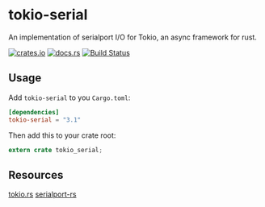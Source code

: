 # tokio-serial

An implementation of  serialport I/O for Tokio, an async framework for rust.

[![crates.io](http://meritbadge.herokuapp.com/tokio-serial)](https://crates.io/crates/tokio-serial)
[![docs.rs](https://docs.rs/tokio-serial/badge.svg)](https://docs.rs/tokio-serial)
[![Build Status](https://travis-ci.org/berkowski/tokio-serial.svg?branch=master)](https://travis-ci.org/berkowski/tokio-serial)


## Usage

Add `tokio-serial` to you `Cargo.toml`:

```toml
[dependencies]
tokio-serial = "3.1"
```

Then add this to your crate root:

```rust
extern crate tokio_serial;
```

## Resources

[tokio.rs](https://tokio.rs)
[serialport-rs](https://gitlab.com/susurrus/serialport-rs)
